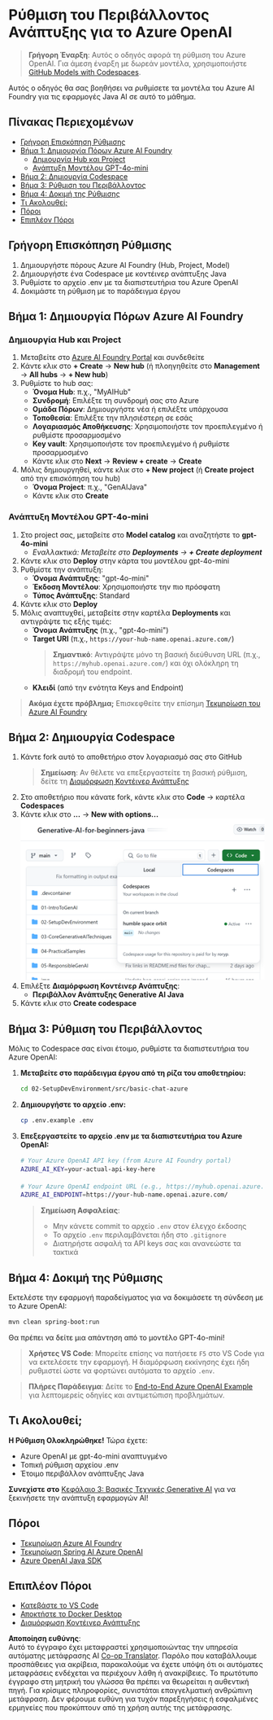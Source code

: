 <!--
CO_OP_TRANSLATOR_METADATA:
{
  "original_hash": "e00bbea0f95c611aa3bec676d23e8b43",
  "translation_date": "2025-07-21T19:33:34+00:00",
  "source_file": "02-SetupDevEnvironment/getting-started-azure-openai.md",
  "language_code": "el"
}
-->
# Ρύθμιση του Περιβάλλοντος Ανάπτυξης για το Azure OpenAI

> **Γρήγορη Έναρξη**: Αυτός ο οδηγός αφορά τη ρύθμιση του Azure OpenAI. Για άμεση έναρξη με δωρεάν μοντέλα, χρησιμοποιήστε [GitHub Models with Codespaces](./README.md#quick-start-cloud).

Αυτός ο οδηγός θα σας βοηθήσει να ρυθμίσετε τα μοντέλα του Azure AI Foundry για τις εφαρμογές Java AI σε αυτό το μάθημα.

## Πίνακας Περιεχομένων

- [Γρήγορη Επισκόπηση Ρύθμισης](../../../02-SetupDevEnvironment)
- [Βήμα 1: Δημιουργία Πόρων Azure AI Foundry](../../../02-SetupDevEnvironment)
  - [Δημιουργία Hub και Project](../../../02-SetupDevEnvironment)
  - [Ανάπτυξη Μοντέλου GPT-4o-mini](../../../02-SetupDevEnvironment)
- [Βήμα 2: Δημιουργία Codespace](../../../02-SetupDevEnvironment)
- [Βήμα 3: Ρύθμιση του Περιβάλλοντος](../../../02-SetupDevEnvironment)
- [Βήμα 4: Δοκιμή της Ρύθμισης](../../../02-SetupDevEnvironment)
- [Τι Ακολουθεί;](../../../02-SetupDevEnvironment)
- [Πόροι](../../../02-SetupDevEnvironment)
- [Επιπλέον Πόροι](../../../02-SetupDevEnvironment)

## Γρήγορη Επισκόπηση Ρύθμισης

1. Δημιουργήστε πόρους Azure AI Foundry (Hub, Project, Model)
2. Δημιουργήστε ένα Codespace με κοντέινερ ανάπτυξης Java
3. Ρυθμίστε το αρχείο .env με τα διαπιστευτήρια του Azure OpenAI
4. Δοκιμάστε τη ρύθμιση με το παράδειγμα έργου

## Βήμα 1: Δημιουργία Πόρων Azure AI Foundry

### Δημιουργία Hub και Project

1. Μεταβείτε στο [Azure AI Foundry Portal](https://ai.azure.com/) και συνδεθείτε
2. Κάντε κλικ στο **+ Create** → **New hub** (ή πλοηγηθείτε στο **Management** → **All hubs** → **+ New hub**)
3. Ρυθμίστε το hub σας:
   - **Όνομα Hub**: π.χ., "MyAIHub"
   - **Συνδρομή**: Επιλέξτε τη συνδρομή σας στο Azure
   - **Ομάδα Πόρων**: Δημιουργήστε νέα ή επιλέξτε υπάρχουσα
   - **Τοποθεσία**: Επιλέξτε την πλησιέστερη σε εσάς
   - **Λογαριασμός Αποθήκευσης**: Χρησιμοποιήστε τον προεπιλεγμένο ή ρυθμίστε προσαρμοσμένο
   - **Key vault**: Χρησιμοποιήστε τον προεπιλεγμένο ή ρυθμίστε προσαρμοσμένο
   - Κάντε κλικ στο **Next** → **Review + create** → **Create**
4. Μόλις δημιουργηθεί, κάντε κλικ στο **+ New project** (ή **Create project** από την επισκόπηση του hub)
   - **Όνομα Project**: π.χ., "GenAIJava"
   - Κάντε κλικ στο **Create**

### Ανάπτυξη Μοντέλου GPT-4o-mini

1. Στο project σας, μεταβείτε στο **Model catalog** και αναζητήστε το **gpt-4o-mini**
   - *Εναλλακτικά: Μεταβείτε στο **Deployments** → **+ Create deployment***
2. Κάντε κλικ στο **Deploy** στην κάρτα του μοντέλου gpt-4o-mini
3. Ρυθμίστε την ανάπτυξη:
   - **Όνομα Ανάπτυξης**: "gpt-4o-mini"
   - **Έκδοση Μοντέλου**: Χρησιμοποιήστε την πιο πρόσφατη
   - **Τύπος Ανάπτυξης**: Standard
4. Κάντε κλικ στο **Deploy**
5. Μόλις αναπτυχθεί, μεταβείτε στην καρτέλα **Deployments** και αντιγράψτε τις εξής τιμές:
   - **Όνομα Ανάπτυξης** (π.χ., "gpt-4o-mini")
   - **Target URI** (π.χ., `https://your-hub-name.openai.azure.com/`) 
      > **Σημαντικό**: Αντιγράψτε μόνο τη βασική διεύθυνση URL (π.χ., `https://myhub.openai.azure.com/`) και όχι ολόκληρη τη διαδρομή του endpoint.
   - **Κλειδί** (από την ενότητα Keys and Endpoint)

> **Ακόμα έχετε πρόβλημα;** Επισκεφθείτε την επίσημη [Τεκμηρίωση του Azure AI Foundry](https://learn.microsoft.com/azure/ai-foundry/how-to/create-projects?tabs=ai-foundry&pivots=hub-project)

## Βήμα 2: Δημιουργία Codespace

1. Κάντε fork αυτό το αποθετήριο στον λογαριασμό σας στο GitHub
   > **Σημείωση**: Αν θέλετε να επεξεργαστείτε τη βασική ρύθμιση, δείτε τη [Διαμόρφωση Κοντέινερ Ανάπτυξης](../../../.devcontainer/devcontainer.json)
2. Στο αποθετήριο που κάνατε fork, κάντε κλικ στο **Code** → καρτέλα **Codespaces**
3. Κάντε κλικ στο **...** → **New with options...**
![δημιουργία codespace με επιλογές](../../../translated_images/codespaces.9945ded8ceb431a58e8bee7f212e8c62b55733b7e302fd58194fadc95472fa3c.el.png)
4. Επιλέξτε **Διαμόρφωση Κοντέινερ Ανάπτυξης**: 
   - **Περιβάλλον Ανάπτυξης Generative AI Java**
5. Κάντε κλικ στο **Create codespace**

## Βήμα 3: Ρύθμιση του Περιβάλλοντος

Μόλις το Codespace σας είναι έτοιμο, ρυθμίστε τα διαπιστευτήρια του Azure OpenAI:

1. **Μεταβείτε στο παράδειγμα έργου από τη ρίζα του αποθετηρίου:**
   ```bash
   cd 02-SetupDevEnvironment/src/basic-chat-azure
   ```

2. **Δημιουργήστε το αρχείο .env:**
   ```bash
   cp .env.example .env
   ```

3. **Επεξεργαστείτε το αρχείο .env με τα διαπιστευτήρια του Azure OpenAI:**
   ```bash
   # Your Azure OpenAI API key (from Azure AI Foundry portal)
   AZURE_AI_KEY=your-actual-api-key-here
   
   # Your Azure OpenAI endpoint URL (e.g., https://myhub.openai.azure.com/)
   AZURE_AI_ENDPOINT=https://your-hub-name.openai.azure.com/
   ```

   > **Σημείωση Ασφαλείας**: 
   > - Μην κάνετε commit το αρχείο `.env` στον έλεγχο έκδοσης
   > - Το αρχείο `.env` περιλαμβάνεται ήδη στο `.gitignore`
   > - Διατηρήστε ασφαλή τα API keys σας και ανανεώστε τα τακτικά

## Βήμα 4: Δοκιμή της Ρύθμισης

Εκτελέστε την εφαρμογή παραδείγματος για να δοκιμάσετε τη σύνδεση με το Azure OpenAI:

```bash
mvn clean spring-boot:run
```

Θα πρέπει να δείτε μια απάντηση από το μοντέλο GPT-4o-mini!

> **Χρήστες VS Code**: Μπορείτε επίσης να πατήσετε `F5` στο VS Code για να εκτελέσετε την εφαρμογή. Η διαμόρφωση εκκίνησης έχει ήδη ρυθμιστεί ώστε να φορτώνει αυτόματα το αρχείο `.env`.

> **Πλήρες Παράδειγμα**: Δείτε το [End-to-End Azure OpenAI Example](./src/basic-chat-azure/README.md) για λεπτομερείς οδηγίες και αντιμετώπιση προβλημάτων.

## Τι Ακολουθεί;

**Η Ρύθμιση Ολοκληρώθηκε!** Τώρα έχετε:
- Azure OpenAI με gpt-4o-mini αναπτυγμένο
- Τοπική ρύθμιση αρχείου .env
- Έτοιμο περιβάλλον ανάπτυξης Java

**Συνεχίστε στο** [Κεφάλαιο 3: Βασικές Τεχνικές Generative AI](../03-CoreGenerativeAITechniques/README.md) για να ξεκινήσετε την ανάπτυξη εφαρμογών AI!

## Πόροι

- [Τεκμηρίωση Azure AI Foundry](https://learn.microsoft.com/azure/ai-services/)
- [Τεκμηρίωση Spring AI Azure OpenAI](https://docs.spring.io/spring-ai/reference/api/clients/azure-openai-chat.html)
- [Azure OpenAI Java SDK](https://learn.microsoft.com/java/api/overview/azure/ai-openai-readme)

## Επιπλέον Πόροι

- [Κατεβάστε το VS Code](https://code.visualstudio.com/Download)
- [Αποκτήστε το Docker Desktop](https://www.docker.com/products/docker-desktop)
- [Διαμόρφωση Κοντέινερ Ανάπτυξης](../../../.devcontainer/devcontainer.json)

**Αποποίηση ευθύνης**:  
Αυτό το έγγραφο έχει μεταφραστεί χρησιμοποιώντας την υπηρεσία αυτόματης μετάφρασης AI [Co-op Translator](https://github.com/Azure/co-op-translator). Παρόλο που καταβάλλουμε προσπάθειες για ακρίβεια, παρακαλούμε να έχετε υπόψη ότι οι αυτόματες μεταφράσεις ενδέχεται να περιέχουν λάθη ή ανακρίβειες. Το πρωτότυπο έγγραφο στη μητρική του γλώσσα θα πρέπει να θεωρείται η αυθεντική πηγή. Για κρίσιμες πληροφορίες, συνιστάται επαγγελματική ανθρώπινη μετάφραση. Δεν φέρουμε ευθύνη για τυχόν παρεξηγήσεις ή εσφαλμένες ερμηνείες που προκύπτουν από τη χρήση αυτής της μετάφρασης.